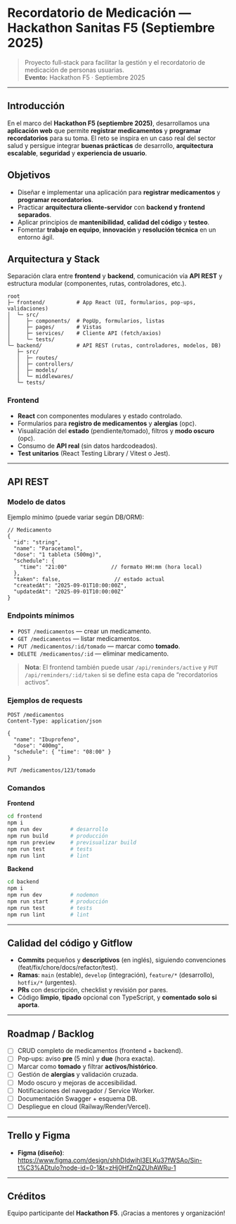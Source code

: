 # Recordatorio de Medicación — Hackathon Sanitas F5 (Septiembre 2025)

> Proyecto full‑stack para facilitar la gestión y el recordatorio de medicación de personas usuarias.  
> **Evento:** Hackathon F5 · Septiembre 2025

---

## Introducción
En el marco del **Hackathon F5 (septiembre 2025)**, desarrollamos una **aplicación web** que permite **registrar medicamentos** y **programar recordatorios** para su toma. El reto se inspira en un caso real del sector salud y persigue integrar **buenas prácticas** de desarrollo, **arquitectura escalable**, **seguridad** y **experiencia de usuario**.

## Objetivos
- Diseñar e implementar una aplicación para **registrar medicamentos** y **programar recordatorios**.
- Practicar **arquitectura cliente‑servidor** con **backend y frontend separados**.
- Aplicar principios de **mantenibilidad**, **calidad del código** y **testeo**.
- Fomentar **trabajo en equipo**, **innovación** y **resolución técnica** en un entorno ágil.


## Arquitectura y Stack
Separación clara entre **frontend** y **backend**, comunicación vía **API REST** y estructura modular (componentes, rutas, controladores, etc.).

```
root
├─ frontend/          # App React (UI, formularios, pop-ups, validaciones)
│  └─ src/
│     ├─ components/  # PopUp, formularios, listas
│     ├─ pages/       # Vistas
│     ├─ services/    # Cliente API (fetch/axios)
│     └─ tests/
└─ backend/           # API REST (rutas, controladores, modelos, DB)
   ├─ src/
   │  ├─ routes/
   │  ├─ controllers/
   │  ├─ models/
   │  └─ middlewares/
   └─ tests/
```

### Frontend
- **React** con componentes modulares y estado controlado.
- Formularios para **registro de medicamentos** y **alergias** (opc).
- Visualización del **estado** (pendiente/tomado), filtros y **modo oscuro** (opc).
- Consumo de **API real** (sin datos hardcodeados).
- **Test unitarios** (React Testing Library / Vitest o Jest).

---

## API REST
### Modelo de datos
Ejemplo mínimo (puede variar según DB/ORM):

```jsonc
// Medicamento
{
  "id": "string",
  "name": "Paracetamol",
  "dose": "1 tableta (500mg)",
  "schedule": {
    "time": "21:00"              // formato HH:mm (hora local)
  },
  "taken": false,                 // estado actual
  "createdAt": "2025-09-01T10:00:00Z",
  "updatedAt": "2025-09-01T10:00:00Z"
}
```

### Endpoints mínimos
- `POST /medicamentos` — crear un medicamento.
- `GET /medicamentos` — listar medicamentos.
- `PUT /medicamentos/:id/tomado` — marcar como **tomado**.
- `DELETE /medicamentos/:id` — eliminar medicamento.

> **Nota**: El frontend también puede usar `/api/reminders/active` y `PUT /api/reminders/:id/taken` si se define esta capa de “recordatorios activos”.

### Ejemplos de requests
```http
POST /medicamentos
Content-Type: application/json

{
  "name": "Ibuprofeno",
  "dose": "400mg",
  "schedule": { "time": "08:00" }
}
```

```http
PUT /medicamentos/123/tomado

```

### Comandos
**Frontend**
```bash
cd frontend
npm i
npm run dev         # desarrollo
npm run build       # producción
npm run preview     # previsualizar build
npm run test        # tests
npm run lint        # lint
```

**Backend**
```bash
cd backend
npm i
npm run dev         # nodemon
npm run start       # producción
npm run test        # tests
npm run lint        # lint
```

---

## Calidad del código y Gitflow
- **Commits** pequeños y **descriptivos** (en inglés), siguiendo convenciones (feat/fix/chore/docs/refactor/test).
- **Ramas**: `main` (estable), `develop` (integración), `feature/*` (desarrollo), `hotfix/*` (urgentes).
- **PRs** con descripción, checklist y revisión por pares.
- Código **limpio**, **tipado** opcional con TypeScript, y **comentado solo si aporta**.


---

## Roadmap / Backlog
- [ ] CRUD completo de medicamentos (frontend + backend).
- [ ] Pop‑ups: aviso **pre** (5 min) y **due** (hora exacta).
- [ ] Marcar como **tomado** y filtrar **activos/histórico**.
- [ ] Gestión de **alergias** y validación cruzada.
- [ ] Modo oscuro y mejoras de accesibilidad.
- [ ] Notificaciones del navegador / Service Worker.
- [ ] Documentación Swagger + esquema DB.
- [ ] Despliegue en cloud (Railway/Render/Vercel).

---

## Trello y Figma
- **Figma (diseño)**: https://www.figma.com/design/shhDIdwihI3ELKu37fWSAo/Sin-t%C3%ADtulo?node-id=0-1&t=zHj0HfZnQZUhAWRu-1


---

## Créditos
Equipo participante del **Hackathon F5**. ¡Gracias a mentores y organización!


